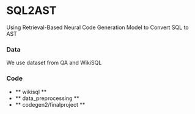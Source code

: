 # SQL2AST
Using Retrieval-Based Neural Code Generation Model to Convert SQL to AST

### Data
We use dataset from QA and WikiSQL

### Code

* ** wikisql **
* ** data_preprocessing **
* ** codegen2/finalproject **
